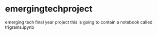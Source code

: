 # emergingtechproject
emerging tech final year project
 this is going to contain a notebook called trigrams.ipynb

